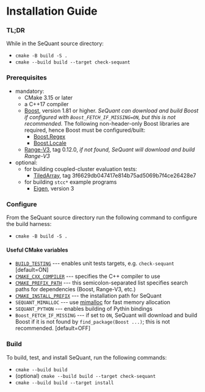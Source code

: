 # Installation Guide


### TL;DR
While in the SeQuant source directory:
* `cmake -B build -S .`
* `cmake --build build --target check-sequant`

### Prerequisites
  * mandatory:
    * CMake 3.15 or later
    * a C++17 compiler
    * [Boost](https://www.boost.org/), version 1.81 or higher. *SeQuant can download and build Boost if configured with `Boost_FETCH_IF_MISSING=ON`, but this is not recommended.* The following non-header-only Boost libraries are required, hence Boost must be configured/built:
      - [Boost.Regex](https://www.boost.org/doc/libs/master/libs/regex/doc/html/index.html)
      - [Boost.Locale](https://www.boost.org/doc/libs/master/libs/locale/doc/html/index.html)
    * [Range-V3](https://github.com/ericniebler/range-v3.git), tag 0.12.0, *if not found, SeQuant will download and build Range-V3*
  * optional:
    * for building coupled-cluster evaluation tests:
      * [TiledArray](https://github.com/ValeevGroup/tiledarray.git), tag 3f6629db047417e814b75ad5069b7f4ce26428e7
    * for building `stcc*` example programs
        * [Eigen](http://eigen.tuxfamily.org/), version 3

### Configure

From the SeQuant source directory run the following command to configure the build harness:
* `cmake -B build -S .`

#### Useful CMake variables
  * [`BUILD_TESTING`](https://cmake.org/cmake/help/latest/module/CTest.html) --- enables unit tests targets, e.g. `check-sequant` [default=ON]
  * [`CMAKE_CXX_COMPILER`](https://cmake.org/cmake/help/latest/variable/CMAKE_LANG_COMPILER.html#variable:CMAKE_%3CLANG%3E_COMPILER) --- specifies the C++ compiler to use
  * [`CMAKE_PREFIX_PATH`](https://cmake.org/cmake/help/latest/variable/CMAKE_PREFIX_PATH.html) --- this semicolon-separated list specifies search paths for dependencies (Boost, Range-V3, etc.)
  * [`CMAKE_INSTALL_PREFIX`](https://cmake.org/cmake/help/latest/variable/CMAKE_INSTALL_PREFIX.html) --- the installation path for SeQuant
  * `SEQUANT_MIMALLOC` --- use [mimalloc](https://github.com/microsoft/mimalloc) for fast memory allocation
  * `SEQUANT_PYTHON` --- enables building of Pythin bindings
  * `Boost_FETCH_IF_MISSING` --- if set to `ON`, SeQuant will download and build Boost if it is not found by `find_package(Boost ...)`; this is not recommended. [default=OFF]

### Build

To build, test, and install SeQuant, run the following commands:
* `cmake --build build`
* (optional) `cmake --build build --target check-sequant`
* `cmake --build build --target install`
